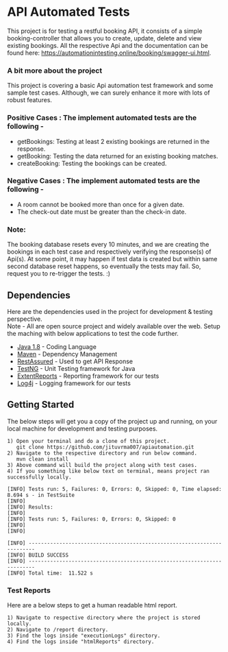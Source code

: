 # API Automated Tests
This project is for testing a restful booking API, it consists of a simple booking-controller that allows you to create, update, delete and view existing bookings. All the respective Api and the documentation can be found here: https://automationintesting.online/booking/swagger-ui.html.

### A bit more about the project
This project is covering a basic Api automation test framework and some sample test cases.
Although, we can surely enhance it more with lots of robust features.
 
### Positive Cases : The implement automated tests are the following -
* getBookings: Testing at least 2 existing bookings are returned in the response. 
* getBooking: Testing the data returned for an existing booking matches.
* createBooking: Testing the bookings can be created. 

### Negative Cases : The implement automated tests are the following -
- A room cannot be booked more than once for a given date.
- The check-out date must be greater than the check-in date.

### Note:
The booking database resets every 10 minutes, and we are creating the bookings in each test case and respectively verifying the response(s) of Api(s).
At some point, it may happen if test data is created but within same second database reset happens, so eventually the tests may fail. So, request you to re-trigger the tests. :)

## Dependencies

Here are the dependencies used in the project for development & testing perspective. 
<br/> Note - All are open source project and widely available over the web. Setup the maching with below applications to test the code further.

* [Java 1.8](https://www.java.com/en/) - Coding Language
* [Maven](https://maven.apache.org/) - Dependency Management
* [RestAssured](http://rest-assured.io/) - Used to get API Response
* [TestNG](https://testng.org/doc/) - Unit Testing framework for Java 
* [ExtentReports](http://extentreports.com/) - Reporting framework for our tests
* [Log4j](https://logging.apache.org/log4j/2.x/) - Logging framework for our tests

## Getting Started

The below steps will get you a copy of the project up and running, on your local machine for development and testing purposes. 

```
1) Open your terminal and do a clone of this project.
   git clone https://github.com/jituvrma007/apiautomation.git
2) Navigate to the respective directory and run below command.
   mvn clean install
3) Above command will build the project along with test cases.
4) If you something like below text on terminal, means project ran successfully locally. 
````
````
[INFO] Tests run: 5, Failures: 0, Errors: 0, Skipped: 0, Time elapsed: 8.694 s - in TestSuite
[INFO]
[INFO] Results:
[INFO]
[INFO] Tests run: 5, Failures: 0, Errors: 0, Skipped: 0
[INFO]
[INFO]

[INFO] ------------------------------------------------------------------------
[INFO] BUILD SUCCESS
[INFO] ------------------------------------------------------------------------
[INFO] Total time:  11.522 s
````

### Test Reports
Here are a below steps to get a human readable html report.

```
1) Navigate to respective directory where the project is stored locally.
2) Navigate to /report directory.
3) Find the logs inside "executionLogs" directory.
4) Find the logs inside "htmlReports" directory.
````
